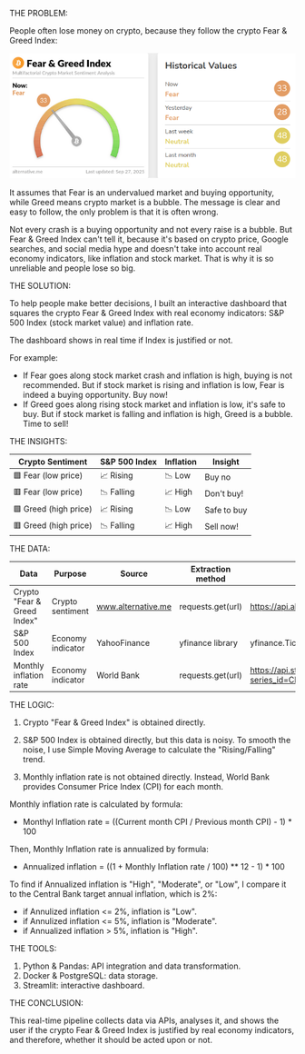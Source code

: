 THE PROBLEM:

People often lose money on crypto, because they follow the crypto Fear & Greed Index:

![Crypto Fear & Greed Index](images/dashboard.png)


It assumes that Fear is an undervalued market and buying opportunity, while Greed means crypto market is a bubble. The message is clear and easy to follow, the only problem is that it is often wrong.

Not every crash is a buying opportunity and not every raise is a bubble. But Fear & Greed Index can't tell it, because it's based on crypto price, Google searches, and social media hype and doesn't take into account real economy indicators, like inflation and stock market. That is why it is so unreliable and people lose so big.


THE SOLUTION:

To help people make better decisions, I built an interactive dashboard that squares the crypto Fear & Greed Index with real economy indicators: S&P 500 Index (stock market value) and inflation rate.

The dashboard shows in real time if Index is justified or not.

For example:

- If Fear goes along stock market crash and inflation is high, buying is not recommended. But if stock market is rising and inflation is low, Fear is indeed a buying opportunity. Buy now!
- If Greed goes along rising stock market and inflation is low, it's safe to buy. But if stock market is falling and inflation is high, Greed is a bubble. Time to sell!

THE INSIGHTS:

|    Crypto Sentiment   | S&P 500 Index  | Inflation |  Insight    |
|-----------------------|----------------|-----------|-------------|
| 🟩 Fear  (low price)  | 📈  Rising    | 📉  Low   | Buy no      |
| 🟥 Fear  (low price)  | 📉  Falling   | 📈  High  | Don't buy!  |
| 🟩 Greed (high price) | 📈  Rising    | 📉  Low   | Safe to buy |
| 🟥 Greed (high price) | 📉  Falling   | 📈  High  | Sell now!   |


THE DATA:

|         Data                  |       Purpose       |      Source        |     Extraction method                     | URL / code
|-------------------------------|---------------------|--------------------|-------------------------------------------|------|
| Crypto "Fear & Greed Index"   | Crypto sentiment    | www.alternative.me | requests.get(url)                         | https://api.alternative.me/fng/
| S&P 500 Index                 | Economy indicator   | YahooFinance       | yfinance library  | yfinance.Ticker("^GSPC")|
| Monthly inflation rate        | Economy indicator   | World Bank         | requests.get(url)                         | https://api.stlouisfed.org/fred/series/observations?series_id=CPIAUCSL&api_key={}&file_type=json |


THE LOGIC:
1) Crypto "Fear & Greed Index" is obtained directly.
   
2) S&P 500 Index is obtained directly, but this data is noisy. To smooth the noise, I use Simple Moving Average to calculate the "Rising/Falling" trend.
   
3) Monthly inflation rate is not obtained directly. Instead, World Bank provides Consumer Price Index (CPI) for each month.

Monthly inflation rate is calculated by formula:
- Monthyl Inflation rate = ((Current month CPI / Previous month CPI) - 1) * 100

Then, Monthly Inflation rate is annualized by formula:
- Annualized inflation = ((1 + Monthly Inflation rate / 100) ** 12 - 1) * 100

To find if Annualized inflation is "High", "Moderate", or "Low", I compare it to the Central Bank target annual inflation, which is 2%:
- if Annulized inflation <= 2%, inflation is "Low".
- if Annulized inflation <= 5%, inflation is "Moderate".
- if Annualized inflation > 5%, inflation is "High".


THE TOOLS:
1) Python & Pandas: API integration and data transformation.
2) Docker & PostgreSQL: data storage.
3) Streamlit: interactive dashboard.


THE CONCLUSION:

This real-time pipeline collects data via APIs, analyses it, and shows the user if the crypto Fear & Greed Index is justified by real economy indicators, and therefore, whether it should be acted upon or not.
